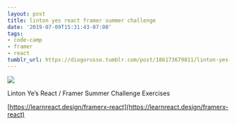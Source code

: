 ```yaml
---
layout: post
title: linton yes react framer summer challenge
date: '2019-07-09T15:31:43-07:00'
tags:
- code-camp
- framer
- react
tumblr_url: https://diogorusso.tumblr.com/post/186173679811/linton-yes-react-framer-summer-challenge
---
```

 ![]({{site.baseurl}}/tumblr_files/tumblr_puebwvkVoc1qammdvo1_r1_1280.png)  

Linton Ye’s React / Framer Summer Challenge Exercises

[https://learnreact.design/framerx-react](https://learnreact.design/framerx-react)
